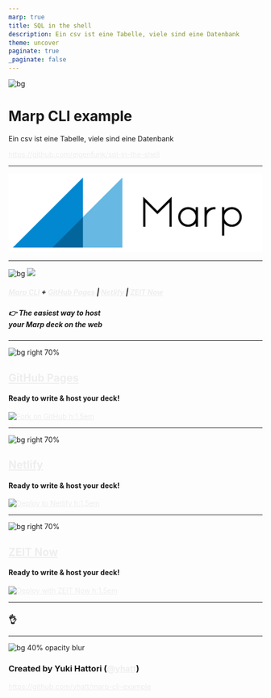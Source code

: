 ```yaml
---
marp: true
title: SQL in the shell
description: Ein csv ist eine Tabelle, viele sind eine Datenbank
theme: uncover
paginate: true
_paginate: false
---
```


![bg](./assets/gradient.jpg)

# <!--fit--> Marp CLI example

Ein csv ist eine Tabelle, viele sind eine Datenbank

https://github.com/eigenfunk/sql-in-the-shell

<style scoped>a { color: #eee; }</style>

<!-- This is presenter note. You can write down notes through HTML comment. -->

---

![Marp bg 60%](https://raw.githubusercontent.com/marp-team/marp/master/marp.png)

---

![bg](#123)
![](#fff)

##### <!--fit--> [Marp CLI](https://github.com/marp-team/marp-cli) + [GitHub Pages](https://github.com/pages) | [Netlify](https://www.netlify.com/) | [ZEIT Now](https://zeit.co/now)

##### <!--fit--> 👉 The easiest way to host<br />your Marp deck on the web

---

![bg right 70%](https://icongr.am/octicons/mark-github.svg)

## **[GitHub Pages](https://github.com/pages)**

#### Ready to write & host your deck!

[![Fork on GitHub h:1.5em](https://img.shields.io/github/forks/yhatt/marp-cli-example?label=Fork&style=social)](https://github.com/yhatt/marp-cli-example)

<!-- _footer: ":information_source: Require to pass ACCESS_TOKEN as secret." -->

---

![bg right 70%](https://www.netlify.com/img/press/logos/logomark.svg)

## **[Netlify](https://www.netlify.com/)**

#### Ready to write & host your deck!

[![Deploy to Netlify h:1.5em](https://www.netlify.com/img/deploy/button.svg)](https://app.netlify.com/start/deploy?repository=https://github.com/yhatt/marp-cli-example)

---

![bg right 70%](https://assets.zeit.co/image/upload/front/assets/design/now-black.svg)

## **[ZEIT Now](https://zeit.co/now)**

#### Ready to write & host your deck!

[![Deploy with ZEIT Now h:1.5em](https://zeit.co/button)](https://zeit.co/new/project?template=https://github.com/yhatt/marp-cli-example)

---

### <!--fit--> :ok_hand:

---

![bg 40% opacity blur](https://avatars1.githubusercontent.com/u/3993388?v=4)

### Created by Yuki Hattori ([@yhatt](https://github.com/yhatt))

https://github.com/yhatt/marp-cli-example
